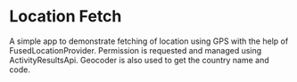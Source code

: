 # Location Fetch
A simple app to demonstrate fetching of location using GPS with the help of FusedLocationProvider. Permission is requested and managed using ActivityResultsApi. Geocoder is also used to get the country name and code.

